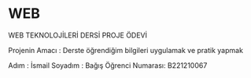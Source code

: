 # WEB

WEB TEKNOLOJİLERİ DERSİ PROJE ÖDEVİ

Projenin Amacı : Derste öğrendiğim bilgileri uygulamak ve pratik yapmak

Adım : İsmail
Soyadım : Bağış
Öğrenci Numarası: B221210067

